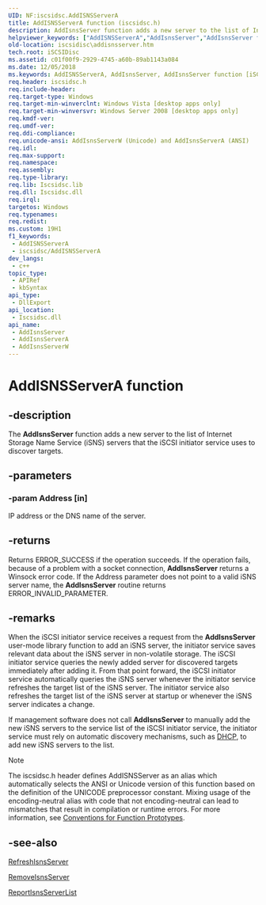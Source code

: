 ```yaml
---
UID: NF:iscsidsc.AddISNSServerA
title: AddISNSServerA function (iscsidsc.h)
description: AddIsnsServer function adds a new server to the list of Internet Storage Name Service (iSNS) servers that the iSCSI initiator service uses to discover targets.
helpviewer_keywords: ["AddISNSServerA","AddIsnsServer","AddIsnsServer function [iSCSI Discovery Library API]","AddIsnsServerA","AddIsnsServerW","iscsidisc.addisnsserver","iscsidsc/AddIsnsServer","iscsidsc/AddIsnsServerA","iscsidsc/AddIsnsServerW"]
old-location: iscsidisc\addisnsserver.htm
tech.root: iSCSIDisc
ms.assetid: c01f00f9-2929-4745-a60b-89ab1143a084
ms.date: 12/05/2018
ms.keywords: AddISNSServerA, AddIsnsServer, AddIsnsServer function [iSCSI Discovery Library API], AddIsnsServerA, AddIsnsServerW, iscsidisc.addisnsserver, iscsidsc/AddIsnsServer, iscsidsc/AddIsnsServerA, iscsidsc/AddIsnsServerW
req.header: iscsidsc.h
req.include-header: 
req.target-type: Windows
req.target-min-winverclnt: Windows Vista [desktop apps only]
req.target-min-winversvr: Windows Server 2008 [desktop apps only]
req.kmdf-ver: 
req.umdf-ver: 
req.ddi-compliance: 
req.unicode-ansi: AddIsnsServerW (Unicode) and AddIsnsServerA (ANSI)
req.idl: 
req.max-support: 
req.namespace: 
req.assembly: 
req.type-library: 
req.lib: Iscsidsc.lib
req.dll: Iscsidsc.dll
req.irql: 
targetos: Windows
req.typenames: 
req.redist: 
ms.custom: 19H1
f1_keywords:
 - AddISNSServerA
 - iscsidsc/AddISNSServerA
dev_langs:
 - c++
topic_type:
 - APIRef
 - kbSyntax
api_type:
 - DllExport
api_location:
 - Iscsidsc.dll
api_name:
 - AddIsnsServer
 - AddIsnsServerA
 - AddIsnsServerW
---
```


# AddISNSServerA function


## -description

The <b>AddIsnsServer</b> function adds a new server to the list of Internet Storage Name Service (iSNS) servers that the iSCSI initiator service uses to discover targets.

## -parameters

### -param Address [in]

IP address or the DNS name of the server.

## -returns

Returns ERROR_SUCCESS if the operation succeeds. If the operation fails, because of a problem with a socket connection, <b>AddIsnsServer</b> returns a Winsock error code. If the Address parameter does not point to a valid iSNS server name, the <b>AddIsnsServer</b> routine returns ERROR_INVALID_PARAMETER.

## -remarks

When the iSCSI initiator service receives a request from the <b>AddIsnsServer</b> user-mode library function to add an iSNS server, the initiator service saves relevant data about the iSNS server in non-volatile storage. The iSCSI initiator service queries the newly added server for discovered targets immediately after adding it. From that point forward, the iSCSI initiator service automatically queries the iSNS server whenever the initiator service refreshes the target list of the iSNS server. The initiator service also refreshes the target list of the iSNS server at startup or whenever the iSNS server indicates a change.

If management software does not call <b>AddIsnsServer</b> to manually add the new iSNS servers to the service list of the iSCSI initiator service, the initiator service must rely on automatic discovery mechanisms, such as <a href="https://docs.microsoft.com/previous-versions/windows/desktop/dhcp/about-dynamic-host-configuration-protocol">DHCP</a>, to add new iSNS servers to the list.





> [!NOTE]
> The iscsidsc.h header defines AddISNSServer as an alias which automatically selects the ANSI or Unicode version of this function based on the definition of the UNICODE preprocessor constant. Mixing usage of the encoding-neutral alias with code that not encoding-neutral can lead to mismatches that result in compilation or runtime errors. For more information, see [Conventions for Function Prototypes](/windows/win32/intl/conventions-for-function-prototypes).

## -see-also

<a href="https://docs.microsoft.com/previous-versions/windows/desktop/api/iscsidsc/nf-iscsidsc-refreshisnsservera">RefreshIsnsServer</a>



<a href="https://docs.microsoft.com/previous-versions/windows/desktop/api/iscsidsc/nf-iscsidsc-removeisnsservera">RemoveIsnsServer</a>



<a href="https://docs.microsoft.com/previous-versions/windows/desktop/api/iscsidsc/nf-iscsidsc-reportisnsserverlista">ReportIsnsServerList</a>

